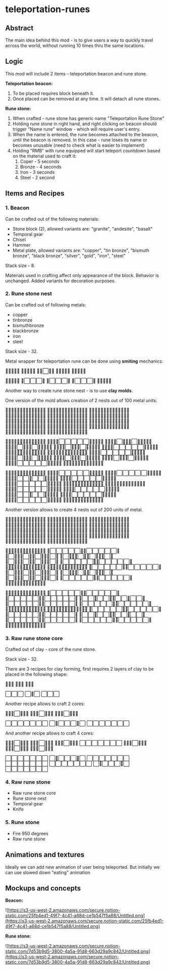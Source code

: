 # teleportation-runes
## Abstract

The main idea behind this mod - is to give users a way to quickly travel across the world, without running 10 times thru the same locations.

## Logic

This mod will include 2 items - teleportation beacon and rune stone.

**Teleportation beacon:**

1. To be placed requires block beneath it.
2. Once placed can be removed at any time. It will detach all rune stones.

**Rune stone:**

1. When crafted - rune stone has generic name "Teleportation Rune Stone"
2. Holding rune stone in right hand, and right clicking on beacon should trigger "Name rune" window - which will require user's entry.
3. When the name is entered, the rune becomes attached to the beacon, until the beacon is removed. In this case - rune loses its name or becomes unusable (need to check what is easier to implement)
4. Holding "RMB" with rune equipped will start teleport countdown based on the material used to craft it:
    1. Coper - 5 seconds
    2. Bronze - 4 seconds
    3. Iron - 3 seconds
    4. Steel - 2 second

## Items and Recipes

### 1. Beacon

Can be crafted out of the following materials:

- Stone block (2), allowed variants are: "granite", "andesite", "basalt"
- Temporal gear
- Chisel
- Hammer
- Metal plate, allowed variants are: "copper", "tin bronze", "bismuth bronze", "black bronze", "silver", "gold", "iron", "steel"

Stack size - 8.

Materials used in crafting affect only appearance of the block. Behavior is unchanged. Added variants for decoration purposes. 

### 2. Rune stone nest

Can be crafted out of following metals:

- copper
- tinbronze
- bismuthbronze
- blackbronze
- iron
- steel

Stack size - 32.

Metal wrapper for teleportation rune can be done using **smiting** mechanics:

🔳🔳🔳🔳🔳
🔳🔳🔳🔳🔳
🔳🔳⬜🔳🔳
🔳🔳🔳🔳🔳
🔳🔳🔳🔳🔳

🔳🔳🔳🔳🔳
🔳⬜⬜⬜🔳
🔳⬜⬜⬜🔳
🔳⬜⬜⬜🔳
🔳🔳🔳🔳🔳

Another way to create rune stone nest - is to use **clay molds.** 

One version of the mold allows creation of 2 nests out of 100 metal units:

🔳🔳🔳🔳🔳🔳🔳🔳🔳🔳🔳🔳🔳🔳
🔳🔳🔳🔳🔳🔳🔳🔳🔳🔳🔳🔳🔳🔳
🔳🔳🔳🔳🔳🔳🔳🔳🔳🔳🔳🔳🔳🔳
🔳🔳🔳🔳🔳🔳🔳🔳🔳🔳🔳🔳🔳🔳
🔳🔳🔳🔳🔳🔳🔳🔳🔳🔳🔳🔳🔳🔳
🔳🔳🔳🔳🔳🔳🔳🔳🔳🔳🔳🔳🔳🔳
🔳🔳🔳🔳🔳🔳🔳🔳🔳🔳🔳🔳🔳🔳
🔳🔳🔳🔳🔳🔳🔳🔳🔳🔳🔳🔳🔳🔳
🔳🔳🔳🔳🔳🔳🔳🔳🔳🔳🔳🔳🔳🔳
🔳🔳🔳🔳🔳🔳🔳🔳🔳🔳🔳🔳🔳🔳
🔳🔳🔳🔳🔳🔳🔳🔳🔳🔳🔳🔳🔳🔳
🔳🔳🔳🔳🔳🔳🔳🔳🔳🔳🔳🔳🔳🔳
🔳🔳🔳🔳🔳🔳🔳🔳🔳🔳🔳🔳🔳🔳
🔳🔳🔳🔳🔳🔳🔳🔳🔳🔳🔳🔳🔳🔳

🔳🔳🔳🔳🔳🔳🔳🔳🔳🔳🔳🔳🔳🔳
🔳🔳🔳🔳⬜⬜⬜⬜⬜🔳🔳🔳🔳🔳
🔳🔳🔳🔳⬜🔳🔳🔳⬜🔳🔳🔳🔳🔳
🔳🔳🔳🔳⬜🔳🔳🔳⬜🔳🔳🔳🔳🔳
🔳🔳🔳🔳⬜🔳🔳🔳⬜🔳🔳🔳🔳🔳
🔳🔳🔳🔳⬜⬜⬜⬜⬜🔳🔳🔳🔳🔳
🔳🔳🔳🔳🔳🔳🔳🔳🔳🔳🔳🔳🔳🔳
🔳🔳🔳🔳🔳🔳🔳🔳🔳🔳🔳🔳🔳🔳
🔳🔳🔳🔳⬜⬜⬜⬜⬜🔳🔳🔳🔳🔳
🔳🔳🔳🔳⬜🔳🔳🔳⬜🔳🔳🔳🔳🔳
🔳🔳🔳🔳⬜🔳🔳🔳⬜🔳🔳🔳🔳🔳
🔳🔳🔳🔳⬜🔳🔳🔳⬜🔳🔳🔳🔳🔳
🔳🔳🔳🔳⬜⬜⬜⬜⬜🔳🔳🔳🔳🔳
🔳🔳🔳🔳🔳🔳🔳🔳🔳🔳🔳🔳🔳🔳

🔳🔳🔳🔳🔳🔳🔳🔳🔳🔳🔳🔳🔳🔳
🔳🔳🔳🔳⬜⬜⬜⬜⬜🔳🔳🔳🔳🔳
🔳🔳🔳🔳⬜⬜⬜⬜⬜🔳🔳🔳🔳🔳
🔳🔳🔳🔳⬜⬜🔳⬜⬜🔳🔳🔳🔳🔳
🔳🔳🔳🔳⬜⬜⬜⬜⬜🔳🔳🔳🔳🔳
🔳🔳🔳🔳⬜⬜⬜⬜⬜🔳🔳🔳🔳🔳
🔳🔳🔳🔳🔳🔳🔳🔳🔳🔳🔳🔳🔳🔳
🔳🔳🔳🔳🔳🔳🔳🔳🔳🔳🔳🔳🔳🔳
🔳🔳🔳🔳⬜⬜⬜⬜⬜🔳🔳🔳🔳🔳
🔳🔳🔳🔳⬜⬜⬜⬜⬜🔳🔳🔳🔳🔳
🔳🔳🔳🔳⬜⬜🔳⬜⬜🔳🔳🔳🔳🔳
🔳🔳🔳🔳⬜⬜⬜⬜⬜🔳🔳🔳🔳🔳
🔳🔳🔳🔳⬜⬜⬜⬜⬜🔳🔳🔳🔳🔳
🔳🔳🔳🔳🔳🔳🔳🔳🔳🔳🔳🔳🔳🔳

Another version allows to create 4 nests out of 200 units of metal.

🔳🔳🔳🔳🔳🔳🔳🔳🔳🔳🔳🔳🔳🔳
🔳🔳🔳🔳🔳🔳🔳🔳🔳🔳🔳🔳🔳🔳
🔳🔳🔳🔳🔳🔳🔳🔳🔳🔳🔳🔳🔳🔳
🔳🔳🔳🔳🔳🔳🔳🔳🔳🔳🔳🔳🔳🔳
🔳🔳🔳🔳🔳🔳🔳🔳🔳🔳🔳🔳🔳🔳
🔳🔳🔳🔳🔳🔳🔳🔳🔳🔳🔳🔳🔳🔳
🔳🔳🔳🔳🔳🔳🔳🔳🔳🔳🔳🔳🔳🔳
🔳🔳🔳🔳🔳🔳🔳🔳🔳🔳🔳🔳🔳🔳
🔳🔳🔳🔳🔳🔳🔳🔳🔳🔳🔳🔳🔳🔳
🔳🔳🔳🔳🔳🔳🔳🔳🔳🔳🔳🔳🔳🔳
🔳🔳🔳🔳🔳🔳🔳🔳🔳🔳🔳🔳🔳🔳
🔳🔳🔳🔳🔳🔳🔳🔳🔳🔳🔳🔳🔳🔳
🔳🔳🔳🔳🔳🔳🔳🔳🔳🔳🔳🔳🔳🔳
🔳🔳🔳🔳🔳🔳🔳🔳🔳🔳🔳🔳🔳🔳

🔳🔳🔳🔳🔳🔳🔳🔳🔳🔳🔳🔳🔳🔳
🔳⬜⬜⬜⬜⬜🔳🔳⬜⬜⬜⬜⬜🔳
🔳⬜🔳🔳🔳⬜🔳🔳⬜🔳🔳🔳⬜🔳
🔳⬜🔳🔳🔳⬜🔳🔳⬜🔳🔳🔳⬜🔳
🔳⬜🔳🔳🔳⬜🔳🔳⬜🔳🔳🔳⬜🔳
🔳⬜⬜⬜⬜⬜🔳🔳⬜⬜⬜⬜⬜🔳
🔳🔳🔳🔳🔳🔳🔳🔳🔳🔳🔳🔳🔳🔳
🔳🔳🔳🔳🔳🔳🔳🔳🔳🔳🔳🔳🔳🔳
🔳⬜⬜⬜⬜⬜🔳🔳⬜⬜⬜⬜⬜🔳
🔳⬜🔳🔳🔳⬜🔳🔳⬜🔳🔳🔳⬜🔳
🔳⬜🔳🔳🔳⬜🔳🔳⬜🔳🔳🔳⬜🔳
🔳⬜🔳🔳🔳⬜🔳🔳⬜🔳🔳🔳⬜🔳
🔳⬜⬜⬜⬜⬜🔳🔳⬜⬜⬜⬜⬜🔳
🔳🔳🔳🔳🔳🔳🔳🔳🔳🔳🔳🔳🔳🔳

🔳🔳🔳🔳🔳🔳🔳🔳🔳🔳🔳🔳🔳🔳
🔳⬜⬜⬜⬜⬜🔳🔳⬜⬜⬜⬜⬜🔳
🔳⬜⬜⬜⬜⬜🔳🔳⬜⬜⬜⬜⬜🔳
🔳⬜⬜🔳⬜⬜🔳🔳⬜⬜🔳⬜⬜🔳
🔳⬜⬜⬜⬜⬜🔳🔳⬜⬜⬜⬜⬜🔳
🔳⬜⬜⬜⬜⬜🔳🔳⬜⬜⬜⬜⬜🔳
🔳🔳🔳🔳🔳🔳🔳🔳🔳🔳🔳🔳🔳🔳
🔳🔳🔳🔳🔳🔳🔳🔳🔳🔳🔳🔳🔳🔳
🔳⬜⬜⬜⬜⬜🔳🔳⬜⬜⬜⬜⬜🔳
🔳⬜⬜⬜⬜⬜🔳🔳⬜⬜⬜⬜⬜🔳
🔳⬜⬜🔳⬜⬜🔳🔳⬜⬜🔳⬜⬜🔳
🔳⬜⬜⬜⬜⬜🔳🔳⬜⬜⬜⬜⬜🔳
🔳⬜⬜⬜⬜⬜🔳🔳⬜⬜⬜⬜⬜🔳
🔳🔳🔳🔳🔳🔳🔳🔳🔳🔳🔳🔳🔳🔳

### 3. Raw rune stone core

Crafted out of clay - core of the rune stone.

Stack size - 32.

There are 3 recipes for clay forming, first requires 2 layers of clay to be placed in the following shape:

🔳🔳🔳
🔳🔳🔳
🔳🔳🔳

⬜⬜⬜
⬜🔳⬜
⬜⬜⬜

Another recipe allows to craft 2 cores:

🔳🔳🔳⬜🔳🔳🔳
🔳🔳🔳⬜🔳🔳🔳
🔳🔳🔳⬜🔳🔳🔳

⬜⬜⬜⬜⬜⬜⬜
⬜🔳⬜⬜⬜🔳⬜
⬜⬜⬜⬜⬜⬜⬜

And another recipe allows to craft 4 cores:

🔳🔳🔳⬜🔳🔳🔳
🔳🔳🔳⬜🔳🔳🔳
🔳🔳🔳⬜🔳🔳🔳
⬜⬜⬜⬜⬜⬜⬜
🔳🔳🔳⬜🔳🔳🔳
🔳🔳🔳⬜🔳🔳🔳
🔳🔳🔳⬜🔳🔳🔳

⬜⬜⬜⬜⬜⬜⬜
⬜🔳⬜⬜⬜🔳⬜
⬜⬜⬜⬜⬜⬜⬜
⬜⬜⬜⬜⬜⬜⬜
⬜⬜⬜⬜⬜⬜⬜
⬜🔳⬜⬜⬜🔳⬜
⬜⬜⬜⬜⬜⬜⬜

### 4. Raw rune stone

- Raw rune stone core
- Rune stone nest
- Temporal gear
- Knife

### 5. Rune stone

- Fire 950 degrees
- Raw rune stone

 

## Animations and textures

Ideally we can add new animation of user being teleported. But initially we can use slowed down "eating" animation

## Mockups and concepts

**Beacon:**

![https://s3-us-west-2.amazonaws.com/secure.notion-static.com/25fb4ed1-49f7-4c41-a68d-ce1b547f5a88/Untitled.png](https://s3-us-west-2.amazonaws.com/secure.notion-static.com/25fb4ed1-49f7-4c41-a68d-ce1b547f5a88/Untitled.png)

**Rune stone:**

![https://s3-us-west-2.amazonaws.com/secure.notion-static.com/7d53b9d5-3800-4a5a-91d8-663d29a9c842/Untitled.png](https://s3-us-west-2.amazonaws.com/secure.notion-static.com/7d53b9d5-3800-4a5a-91d8-663d29a9c842/Untitled.png)
